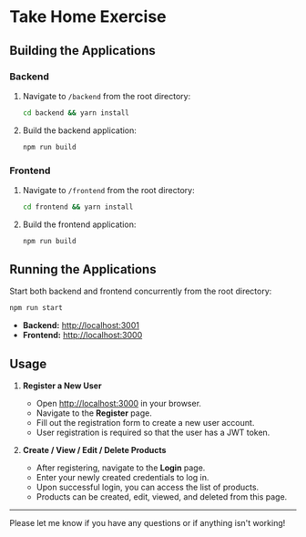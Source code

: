 # Take Home Exercise

## Building the Applications

### Backend

1. Navigate to `/backend` from the root directory:

    ```bash
    cd backend && yarn install
    ```

2. Build the backend application:

    ```bash
    npm run build
    ```

### Frontend

1. Navigate to `/frontend` from the root directory:

    ```bash
    cd frontend && yarn install
    ```

2. Build the frontend application:

    ```bash
    npm run build
    ```

## Running the Applications

Start both backend and frontend concurrently from the root directory:

```bash
npm run start
```

- **Backend:** [http://localhost:3001](http://localhost:3001)
- **Frontend:** [http://localhost:3000](http://localhost:3000)

## Usage

1. **Register a New User**

    - Open [http://localhost:3000](http://localhost:3000) in your browser.
    - Navigate to the **Register** page.
    - Fill out the registration form to create a new user account.
    - User registration is required so that the user has a JWT token.

2. **Create / View / Edit / Delete Products**

    - After registering, navigate to the **Login** page.
    - Enter your newly created credentials to log in.
    - Upon successful login, you can access the list of products.
    - Products can be created, edit, viewed, and deleted from this page.

---

Please let me know if you have any questions or if anything isn't working!
